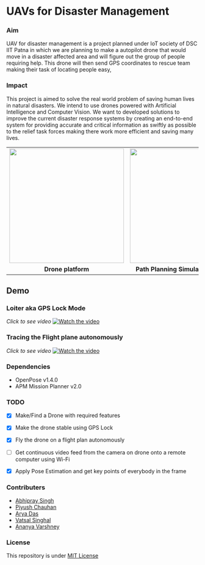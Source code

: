 # UAVs for Disaster Management

### Aim
UAV for disaster management is a project planned under IoT society of DSC IIT Patna in which we are planning to make a autopilot drone that would move in a disaster affected area and will figure out the group of people requiring help. This drone will then send GPS coordinates to rescue team making their task of locating people easy,

### Impact
This project is aimed to solve the real world problem of saving human lives in natural disasters. We intend to use drones powered with Artificial Intelligence and Computer Vision.
We want to developed solutions to improve the current disaster response systems by creating an end-to-end system for providing accurate and critical information as swiftly as possible to the relief task forces making there work more efficient and saving many lives.

<table>
  <tr><td width="50%" style="text-align:center"><img src="drone.jpg" height="300px"/></td><td width="50%" style="text-align:center"><img src="path_planning.gif" height="300px"/></td></tr>
  <tr><td style="text-align:center"><b>Drone platform</b></td><td style="text-align:center"><b>Path Planning Simulation in V-REP</b></td></tr>
</table> 

## Demo 

### Loiter aka GPS Lock Mode
*Click to see video*
[![Watch the video](https://img.youtube.com/vi/YufSoh0rm08/maxresdefault.jpg)](https://youtu.be/YufSoh0rm08)

### Tracing the Flight plane autonomously
*Click to see video*
[![Watch the video](https://img.youtube.com/vi/0DJAcaTvqDM/maxresdefault.jpg)](https://youtu.be/0DJAcaTvqDM)


### Dependencies
- OpenPose v1.4.0
- APM Mission Planner v2.0

### TODO
- [x] Make/Find a Drone with required features
- [x] Make the drone stable using GPS Lock
- [x] Fly the drone on a flight plan autonomously
- [ ] Get continuous video feed from the camera on drone onto a remote computer using Wi-Fi
- [x] Apply Pose Estimation and get key points of everybody in the frame


### Contributers
- [Abhipray Singh](https://github.com/AbhiprayIITP)
- [Piyush Chauhan](https://github.com/piyushchauhan)
- [Arya Das](https://github.com/aryadas98)
- [Vatsal Singhal](https://github.com/VatsalSin/)
- [Ananya Varshney](https://github.com/ananya-v/)

### License
This repository is under [MIT License](LICENSE)
